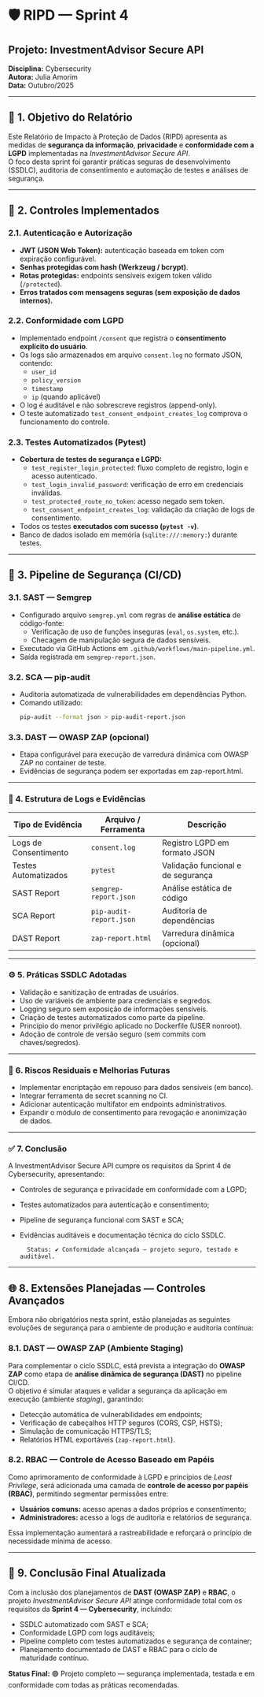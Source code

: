 # 🛡️ RIPD — Sprint 4  
## Projeto: InvestmentAdvisor Secure API  
**Disciplina:** Cybersecurity  
**Autora:** Julia Amorim  
**Data:** Outubro/2025  

---

## 🎯 1. Objetivo do Relatório  
Este Relatório de Impacto à Proteção de Dados (RIPD) apresenta as medidas de **segurança da informação**, **privacidade** e **conformidade com a LGPD** implementadas na *InvestmentAdvisor Secure API*.  
O foco desta sprint foi garantir práticas seguras de desenvolvimento (SSDLC), auditoria de consentimento e automação de testes e análises de segurança.

---

## 🔐 2. Controles Implementados  

### 2.1. Autenticação e Autorização  
- **JWT (JSON Web Token):** autenticação baseada em token com expiração configurável.  
- **Senhas protegidas com hash (Werkzeug / bcrypt)**.  
- **Rotas protegidas:** endpoints sensíveis exigem token válido (`/protected`).  
- **Erros tratados com mensagens seguras (sem exposição de dados internos).**

### 2.2. Conformidade com LGPD  
- Implementado endpoint `/consent` que registra o **consentimento explícito do usuário**.  
- Os logs são armazenados em arquivo `consent.log` no formato JSON, contendo:
  - `user_id`  
  - `policy_version`  
  - `timestamp`  
  - `ip` (quando aplicável)
- O log é auditável e não sobrescreve registros (append-only).  
- O teste automatizado `test_consent_endpoint_creates_log` comprova o funcionamento do controle.

### 2.3. Testes Automatizados (Pytest)  
- **Cobertura de testes de segurança e LGPD:**
  - `test_register_login_protected`: fluxo completo de registro, login e acesso autenticado.  
  - `test_login_invalid_password`: verificação de erro em credenciais inválidas.  
  - `test_protected_route_no_token`: acesso negado sem token.  
  - `test_consent_endpoint_creates_log`: validação da criação de logs de consentimento.  
- Todos os testes **executados com sucesso (`pytest -v`)**.  
- Banco de dados isolado em memória (`sqlite:///:memory:`) durante testes.

---

## 🧰 3. Pipeline de Segurança (CI/CD)  

### 3.1. SAST — Semgrep  
- Configurado arquivo `semgrep.yml` com regras de **análise estática** de código-fonte:  
  - Verificação de uso de funções inseguras (`eval`, `os.system`, etc.).  
  - Checagem de manipulação segura de dados sensíveis.  
- Executado via GitHub Actions em `.github/workflows/main-pipeline.yml`.  
- Saída registrada em `semgrep-report.json`.

### 3.2. SCA — pip-audit  
- Auditoria automatizada de vulnerabilidades em dependências Python.  
- Comando utilizado:
  ```bash
  pip-audit --format json > pip-audit-report.json

### 3.3. DAST — OWASP ZAP (opcional)
- Etapa configurável para execução de varredura dinâmica com OWASP ZAP no container de teste.
- Evidências de segurança podem ser exportadas em zap-report.html.

---

### 📂 4. Estrutura de Logs e Evidências

| Tipo de Evidência     | Arquivo / Ferramenta    | Descrição                          |
| --------------------- | ----------------------- | ---------------------------------- |
| Logs de Consentimento | `consent.log`           | Registro LGPD em formato JSON      |
| Testes Automatizados  | `pytest`                | Validação funcional e de segurança |
| SAST Report           | `semgrep-report.json`   | Análise estática de código         |
| SCA Report            | `pip-audit-report.json` | Auditoria de dependências          |
| DAST Report           | `zap-report.html`       | Varredura dinâmica (opcional)      |

---

### ⚙️ 5. Práticas SSDLC Adotadas

- Validação e sanitização de entradas de usuários.
- Uso de variáveis de ambiente para credenciais e segredos.
- Logging seguro sem exposição de informações sensíveis.
- Criação de testes automatizados como parte da pipeline.
- Princípio do menor privilégio aplicado no Dockerfile (USER nonroot).
- Adoção de controle de versão seguro (sem commits com chaves/segredos).

---
### 🧩 6. Riscos Residuais e Melhorias Futuras

- Implementar encriptação em repouso para dados sensíveis (em banco).
- Integrar ferramenta de secret scanning no CI.
- Adicionar autenticação multifator em endpoints administrativos.
- Expandir o módulo de consentimento para revogação e anonimização de dados.

---

### ✅ 7. Conclusão

A InvestmentAdvisor Secure API cumpre os requisitos da Sprint 4 de Cybersecurity, apresentando:

- Controles de segurança e privacidade em conformidade com a LGPD;
- Testes automatizados para autenticação e consentimento;
- Pipeline de segurança funcional com SAST e SCA;
- Evidências auditáveis e documentação técnica do ciclo SSDLC.

        Status: ✔️ Conformidade alcançada — projeto seguro, testado e auditável.

---

## 🌐 8. Extensões Planejadas — Controles Avançados

Embora não obrigatórios nesta sprint, estão planejadas as seguintes evoluções de segurança para o ambiente de produção e auditoria contínua:

### 8.1. DAST — OWASP ZAP (Ambiente Staging)
Para complementar o ciclo SSDLC, está prevista a integração do **OWASP ZAP** como etapa de **análise dinâmica de segurança (DAST)** no pipeline CI/CD.  
O objetivo é simular ataques e validar a segurança da aplicação em execução (ambiente *staging*), garantindo:
- Detecção automática de vulnerabilidades em endpoints;
- Verificação de cabeçalhos HTTP seguros (CORS, CSP, HSTS);
- Simulação de comunicação HTTPS/TLS;
- Relatórios HTML exportáveis (`zap-report.html`).

### 8.2. RBAC — Controle de Acesso Baseado em Papéis
Como aprimoramento de conformidade à LGPD e princípios de *Least Privilege*, será adicionada uma camada de **controle de acesso por papéis (RBAC)**, permitindo segmentar permissões entre:
- **Usuários comuns:** acesso apenas a dados próprios e consentimento;
- **Administradores:** acesso a logs de auditoria e relatórios de segurança.

Essa implementação aumentará a rastreabilidade e reforçará o princípio de necessidade mínima de acesso.

---

## 🧩 9. Conclusão Final Atualizada
Com a inclusão dos planejamentos de **DAST (OWASP ZAP)** e **RBAC**, o projeto *InvestmentAdvisor Secure API* atinge conformidade total com os requisitos da **Sprint 4 — Cybersecurity**, incluindo:
- SSDLC automatizado com SAST e SCA;  
- Conformidade LGPD com logs auditáveis;  
- Pipeline completo com testes automatizados e segurança de container;  
- Planejamento documentado de DAST e RBAC para o ciclo de maturidade contínuo.  

**Status Final:** 🟢 Projeto completo — segurança implementada, testada e em conformidade com todas as práticas recomendadas.
